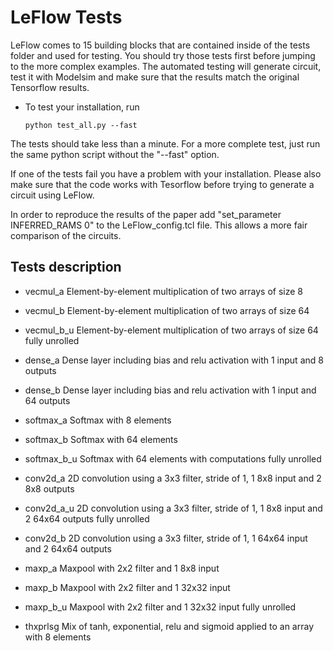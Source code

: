 # LeFlow Tests

LeFlow comes to 15 building blocks that are contained inside of the tests folder and used for testing. You should try those tests first before jumping to the more complex examples. The automated testing will generate circuit, test it with Modelsim and make sure that the results match the original Tensorflow results.

- To test your installation, run
    ``` 
    python test_all.py --fast
    ``` 

The tests should take less than a minute. For a more complete test, just run the same python script without the "--fast" option.

If one of the tests fail you have a problem with your installation. Please also make sure that the code works with Tesorflow before trying to generate a circuit using LeFlow.

In order to reproduce the results of the paper add "set_parameter INFERRED_RAMS 0" to the LeFlow_config.tcl file. This allows a more fair comparison of the circuits.


## Tests description

- vecmul_a 
    Element-by-element multiplication of two arrays of size 8

- vecmul_b 
    Element-by-element multiplication of two arrays of size 64

- vecmul_b_u 
    Element-by-element multiplication of two arrays of size 64 fully unrolled

- dense_a 
    Dense layer including bias and relu activation with 1 input and 8 outputs

- dense_b 
    Dense layer including bias and relu activation with 1 input and 64 outputs

- softmax_a
    Softmax with 8 elements

- softmax_b
    Softmax with 64 elements

- softmax_b_u
    Softmax with 64 elements with computations fully unrolled

- conv2d_a
    2D convolution using a 3x3 filter, stride of 1, 1 8x8 input and 2 8x8 outputs

- conv2d_a_u
    2D convolution using a 3x3 filter, stride of 1, 1 8x8 input and 2 64x64 outputs fully unrolled

- conv2d_b 
    2D convolution using a 3x3 filter, stride of 1, 1 64x64 input and 2 64x64 outputs

- maxp_a 
    Maxpool with 2x2 filter and 1 8x8 input

- maxp_b 
    Maxpool with 2x2 filter and 1 32x32 input

- maxp_b_u 
    Maxpool with 2x2 filter and 1 32x32 input fully unrolled

- thxprlsg 
    Mix of tanh, exponential, relu and sigmoid applied to an array with 8 elements
